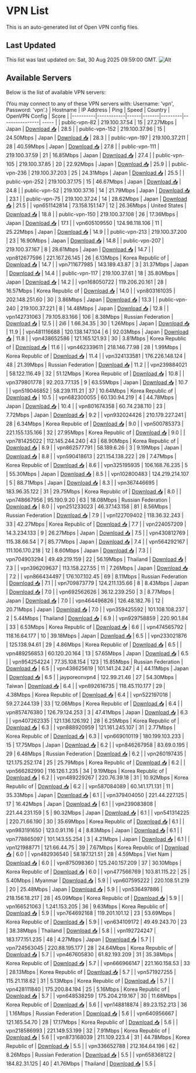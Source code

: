 # VPN List

This is an auto-generated list of Open VPN config files.

## Last Updated

This list was last updated on: Sat, 30 Aug 2025 09:59:00 GMT.
![Alt](https://repobeats.axiom.co/api/embed/186b98318ef1479477931607c1ad7d823f12451f.svg "Repobeats analytics image")

## Available Servers

Below is the list of available VPN servers:

(You may connect to any of these VPN servers with: Username: 'vpn', Password: 'vpn'.)
| Hostname | IP Address | Ping | Speed | Country | OpenVPN Config | Score |
|----------|------------|------|-------|---------|----------------| ----- |
| public-vpn-82 | 219.100.37.54 | 15 | 27.27Mbps | Japan | [Download 📥](./configs/server_0_JP.ovpn) | 28.5 |
| public-vpn-152 | 219.100.37.96 | 15 | 24.50Mbps | Japan | [Download 📥](./configs/server_1_JP.ovpn) | 28.3 |
| public-vpn-197 | 219.100.37.211 | 28 | 40.59Mbps | Japan | [Download 📥](./configs/server_2_JP.ovpn) | 27.8 |
| public-vpn-111 | 219.100.37.59 | 21 | 16.85Mbps | Japan | [Download 📥](./configs/server_3_JP.ovpn) | 27.4 |
| public-vpn-105 | 219.100.37.85 | 20 | 22.92Mbps | Japan | [Download 📥](./configs/server_4_JP.ovpn) | 25.9 |
| public-vpn-236 | 219.100.37.203 | 25 | 24.31Mbps | Japan | [Download 📥](./configs/server_5_JP.ovpn) | 25.5 |
| public-vpn-252 | 219.100.37.175 | 15 | 46.67Mbps | Japan | [Download 📥](./configs/server_6_JP.ovpn) | 24.8 |
| public-vpn-52 | 219.100.37.16 | 14 | 21.79Mbps | Japan | [Download 📥](./configs/server_7_JP.ovpn) | 23.1 |
| public-vpn-75 | 219.100.37.24 | 14 | 28.62Mbps | Japan | [Download 📥](./configs/server_8_JP.ovpn) | 21.5 |
| vpn651142814 | 73.158.151.147 | 12 | 26.36Mbps | United States | [Download 📥](./configs/server_9_US.ovpn) | 18.8 |
| public-vpn-150 | 219.100.37.108 | 26 | 17.36Mbps | Japan | [Download 📥](./configs/server_10_JP.ovpn) | 17.1 |
| vpn605109550 | 124.98.118.106 | 11 | 25.22Mbps | Japan | [Download 📥](./configs/server_11_JP.ovpn) | 14.9 |
| public-vpn-213 | 219.100.37.200 | 23 | 16.90Mbps | Japan | [Download 📥](./configs/server_12_JP.ovpn) | 14.8 |
| public-vpn-207 | 219.100.37.167 | 8 | 28.61Mbps | Japan | [Download 📥](./configs/server_13_JP.ovpn) | 14.7 |
| vpn812677596 | 221.167.26.145 | 26 | 6.13Mbps | Korea Republic of | [Download 📥](./configs/server_14_KR.ovpn) | 14.7 |
| vpn711677985 | 143.189.43.87 | 3 | 31.37Mbps | Japan | [Download 📥](./configs/server_15_JP.ovpn) | 14.4 |
| public-vpn-117 | 219.100.37.61 | 18 | 35.80Mbps | Japan | [Download 📥](./configs/server_16_JP.ovpn) | 14.2 |
| vpn168050722 | 119.206.20.161 | 28 | 16.57Mbps | Korea Republic of | [Download 📥](./configs/server_17_KR.ovpn) | 14.0 |
| vpn803161035 | 202.148.251.60 | 30 | 3.86Mbps | Japan | [Download 📥](./configs/server_18_JP.ovpn) | 13.3 |
| public-vpn-240 | 219.100.37.221 | 8 | 14.48Mbps | Japan | [Download 📥](./configs/server_19_JP.ovpn) | 12.8 |
| vpn142731063 | 79.105.83.166 | 106 | 8.38Mbps | Russian Federation | [Download 📥](./configs/server_20_RU.ovpn) | 12.5 |
| 2i6 | 1.66.34.35 | 30 | 1.26Mbps | Japan | [Download 📥](./configs/server_21_JP.ovpn) | 11.9 |
| vpn481116688 | 120.138.147.104 | 6 | 92.03Mbps | Japan | [Download 📥](./configs/server_22_JP.ovpn) | 11.8 |
| vpn438652586 | 121.165.121.93 | 30 | 3.81Mbps | Korea Republic of | [Download 📥](./configs/server_23_KR.ovpn) | 11.6 |
| vpn462339611 | 218.146.77.98 | 28 | 1.99Mbps | Korea Republic of | [Download 📥](./configs/server_24_KR.ovpn) | 11.4 |
| vpn324133581 | 176.226.148.124 | 48 | 21.39Mbps | Russian Federation | [Download 📥](./configs/server_25_RU.ovpn) | 11.2 |
| vpn239884021 | 58.122.116.49 | 32 | 51.12Mbps | Korea Republic of | [Download 📥](./configs/server_26_KR.ovpn) | 10.8 |
| vpn379801778 | 92.203.77.135 | 9 | 63.55Mbps | Japan | [Download 📥](./configs/server_27_JP.ovpn) | 10.7 |
| vpn519046852 | 58.239.111.21 | 37 | 10.64Mbps | Korea Republic of | [Download 📥](./configs/server_28_KR.ovpn) | 10.5 |
| vpn682300055 | 60.130.94.219 | 4 | 44.78Mbps | Japan | [Download 📥](./configs/server_29_JP.ovpn) | 10.4 |
| vpn801674358 | 60.74.238.110 | 23 | 7.72Mbps | Japan | [Download 📥](./configs/server_30_JP.ovpn) | 9.2 |
| vpn932024426 | 210.179.227.241 | 28 | 6.34Mbps | Korea Republic of | [Download 📥](./configs/server_31_KR.ovpn) | 9.0 |
| vpn500785373 | 221.155.135.166 | 32 | 27.95Mbps | Korea Republic of | [Download 📥](./configs/server_32_KR.ovpn) | 9.0 |
| vpn781425022 | 112.145.244.240 | 43 | 68.90Mbps | Korea Republic of | [Download 📥](./configs/server_33_KR.ovpn) | 8.9 |
| vpn862577791 | 58.189.6.26 | 3 | 9.19Mbps | Japan | [Download 📥](./configs/server_34_JP.ovpn) | 8.8 |
| vpn590418613 | 221.154.138.222 | 28 | 7.47Mbps | Korea Republic of | [Download 📥](./configs/server_35_KR.ovpn) | 8.6 |
| vpn325195935 | 106.168.76.235 | 5 | 55.30Mbps | Japan | [Download 📥](./configs/server_36_JP.ovpn) | 8.5 |
| vpn102800483 | 124.219.214.107 | 5 | 88.71Mbps | Japan | [Download 📥](./configs/server_37_JP.ovpn) | 8.3 |
| vpn367446695 | 183.96.35.122 | 31 | 29.75Mbps | Korea Republic of | [Download 📥](./configs/server_38_KR.ovpn) | 8.0 |
| vpn748667956 | 95.190.9.20 | 63 | 18.08Mbps | Russian Federation | [Download 📥](./configs/server_39_RU.ovpn) | 8.0 |
| vpn251233023 | 46.37.143.158 | 81 | 8.56Mbps | Russian Federation | [Download 📥](./configs/server_40_RU.ovpn) | 7.9 |
| vpn122709402 | 118.36.32.243 | 33 | 42.27Mbps | Korea Republic of | [Download 📥](./configs/server_41_KR.ovpn) | 7.7 |
| vpn224057209 | 14.3.234.133 | 9 | 26.27Mbps | Japan | [Download 📥](./configs/server_42_JP.ovpn) | 7.5 |
| vpn430812769 | 115.38.66.54 | 7 | 85.77Mbps | Japan | [Download 📥](./configs/server_43_JP.ovpn) | 7.4 |
| vpn564292167 | 111.106.170.218 | 12 | 8.60Mbps | Japan | [Download 📥](./configs/server_44_JP.ovpn) | 7.3 |
| vpn704903294 | 49.49.219.159 | 22 | 56.19Mbps | Thailand | [Download 📥](./configs/server_45_TH.ovpn) | 7.3 |
| vpn396209637 | 113.158.227.55 | 11 | 7.26Mbps | Japan | [Download 📥](./configs/server_46_JP.ovpn) | 7.2 |
| vpn866434497 | 176.107.102.45 | 69 | 8.11Mbps | Russian Federation | [Download 📥](./configs/server_47_RU.ovpn) | 7.1 |
| vpn709873779 | 124.211.135.66 | 8 | 8.43Mbps | Japan | [Download 📥](./configs/server_48_JP.ovpn) | 7.0 |
| vpn692562626 | 36.12.239.250 | 3 | 8.77Mbps | Japan | [Download 📥](./configs/server_49_JP.ovpn) | 7.0 |
| vpn464496826 | 126.48.182.76 | 12 | 20.71Mbps | Japan | [Download 📥](./configs/server_50_JP.ovpn) | 7.0 |
| vpn359425592 | 101.108.108.237 | 2 | 5.44Mbps | Thailand | [Download 📥](./configs/server_51_TH.ovpn) | 6.9 |
| vpn929758859 | 220.90.1.84 | 33 | 6.53Mbps | Korea Republic of | [Download 📥](./configs/server_52_KR.ovpn) | 6.6 |
| vpn474565792 | 118.16.64.177 | 10 | 39.18Mbps | Japan | [Download 📥](./configs/server_53_JP.ovpn) | 6.5 |
| vpn233021876 | 125.138.94.61 | 29 | 4.86Mbps | Korea Republic of | [Download 📥](./configs/server_54_KR.ovpn) | 6.5 |
| vpn489256853 | 60.120.20.164 | 13 | 57.65Mbps | Japan | [Download 📥](./configs/server_55_JP.ovpn) | 6.5 |
| vpn954254224 | 77.35.108.154 | 123 | 15.85Mbps | Russian Federation | [Download 📥](./configs/server_56_RU.ovpn) | 6.5 |
| vpn438625619 | 101.141.24.247 | 4 | 44.11Mbps | Japan | [Download 📥](./configs/server_57_JP.ovpn) | 6.5 |
| jayporeonvpn4 | 122.99.21.46 | 27 | 54.30Mbps | Taiwan | [Download 📥](./configs/server_58_TW.ovpn) | 6.4 |
| vpn892616735 | 118.45.110.177 | 29 | 4.38Mbps | Korea Republic of | [Download 📥](./configs/server_59_KR.ovpn) | 6.4 |
| vpn522197018 | 59.27.244.139 | 33 | 12.06Mbps | Korea Republic of | [Download 📥](./configs/server_60_KR.ovpn) | 6.4 |
| vpn857476380 | 126.79.124.253 | 3 | 47.41Mbps | Japan | [Download 📥](./configs/server_61_JP.ovpn) | 6.3 |
| vpn407262335 | 121.136.126.192 | 28 | 6.25Mbps | Korea Republic of | [Download 📥](./configs/server_62_KR.ovpn) | 6.3 |
| vpn888920959 | 121.161.245.107 | 31 | 2.77Mbps | Korea Republic of | [Download 📥](./configs/server_63_KR.ovpn) | 6.3 |
| vpn669010119 | 180.199.103.233 | 15 | 17.75Mbps | Japan | [Download 📥](./configs/server_64_JP.ovpn) | 6.2 |
| vpn846267958 | 83.69.0.195 | 29 | 6.48Mbps | Russian Federation | [Download 📥](./configs/server_65_RU.ovpn) | 6.2 |
| vpn260197435 | 121.175.252.174 | 25 | 25.79Mbps | Korea Republic of | [Download 📥](./configs/server_66_KR.ovpn) | 6.2 |
| vpn566282990 | 116.126.1.235 | 34 | 9.19Mbps | Korea Republic of | [Download 📥](./configs/server_67_KR.ovpn) | 6.2 |
| vpn489229267 | 220.76.39.18 | 31 | 10.92Mbps | Korea Republic of | [Download 📥](./configs/server_68_KR.ovpn) | 6.2 |
| vpn587084089 | 60.141.171.131 | 11 | 35.33Mbps | Japan | [Download 📥](./configs/server_69_JP.ovpn) | 6.1 |
| vpn379404050 | 221.44.227.125 | 17 | 16.42Mbps | Japan | [Download 📥](./configs/server_70_JP.ovpn) | 6.1 |
| vpn239083808 | 221.44.231.159 | 5 | 90.32Mbps | Japan | [Download 📥](./configs/server_71_JP.ovpn) | 6.1 |
| vpn541314225 | 220.71.66.190 | 30 | 35.69Mbps | Korea Republic of | [Download 📥](./configs/server_72_KR.ovpn) | 6.1 |
| vpn983191650 | 123.0.91.116 | 4 | 8.83Mbps | Japan | [Download 📥](./configs/server_73_JP.ovpn) | 6.1 |
| vpn778865097 | 101.143.55.254 | 3 | 4.21Mbps | Japan | [Download 📥](./configs/server_74_JP.ovpn) | 6.1 |
| vpn121988771 | 121.66.44.75 | 39 | 7.67Mbps | Korea Republic of | [Download 📥](./configs/server_75_KR.ovpn) | 6.0 |
| vpn482936540 | 58.187.121.51 | 28 | 4.59Mbps | Viet Nam | [Download 📥](./configs/server_76_VN.ovpn) | 6.0 |
| vpn875098360 | 125.240.157.209 | 37 | 30.10Mbps | Korea Republic of | [Download 📥](./configs/server_77_KR.ovpn) | 6.0 |
| vpn477566769 | 103.81.115.22 | 25 | 5.40Mbps | Myanmar | [Download 📥](./configs/server_78_MM.ovpn) | 5.9 |
| vpn607595222 | 220.108.51.219 | 20 | 25.48Mbps | Japan | [Download 📥](./configs/server_79_JP.ovpn) | 5.9 |
| vpn536497886 | 218.156.18.217 | 28 | 45.09Mbps | Korea Republic of | [Download 📥](./configs/server_80_KR.ovpn) | 5.9 |
| vpn166521063 | 1.241.153.205 | 36 | 9.63Mbps | Korea Republic of | [Download 📥](./configs/server_81_KR.ovpn) | 5.9 |
| vpn764692168 | 119.201.101.12 | 23 | 53.69Mbps | Korea Republic of | [Download 📥](./configs/server_82_KR.ovpn) | 5.9 |
| vpn634109172 | 49.49.243.70 | 23 | 38.38Mbps | Thailand | [Download 📥](./configs/server_83_TH.ovpn) | 5.8 |
| vpn192724247 | 183.177.151.235 | 48 | 4.27Mbps | Japan | [Download 📥](./configs/server_84_JP.ovpn) | 5.7 |
| vpn724563045 | 220.88.195.177 | 28 | 24.64Mbps | Korea Republic of | [Download 📥](./configs/server_85_KR.ovpn) | 5.7 |
| vpn467605830 | 61.82.193.209 | 31 | 35.38Mbps | Korea Republic of | [Download 📥](./configs/server_86_KR.ovpn) | 5.7 |
| vpn666966147 | 221.160.158.53 | 33 | 28.13Mbps | Korea Republic of | [Download 📥](./configs/server_87_KR.ovpn) | 5.7 |
| vpn571927255 | 115.21.118.62 | 31 | 5.13Mbps | Korea Republic of | [Download 📥](./configs/server_88_KR.ovpn) | 5.7 |
| vpn428111840 | 175.200.84.194 | 25 | 5.16Mbps | Korea Republic of | [Download 📥](./configs/server_89_KR.ovpn) | 5.7 |
| vpn648538259 | 175.204.219.167 | 30 | 11.68Mbps | Korea Republic of | [Download 📥](./configs/server_90_KR.ovpn) | 5.6 |
| vpn148818874 | 89.23.152.213 | 36 | 1.16Mbps | Russian Federation | [Download 📥](./configs/server_91_RU.ovpn) | 5.6 |
| vpn640956667 | 121.165.54.70 | 28 | 17.17Mbps | Korea Republic of | [Download 📥](./configs/server_92_KR.ovpn) | 5.6 |
| vpn218586993 | 221.149.53.199 | 32 | 7.91Mbps | Korea Republic of | [Download 📥](./configs/server_93_KR.ovpn) | 5.6 |
| vpn873168039 | 211.109.223.4 | 31 | 44.78Mbps | Korea Republic of | [Download 📥](./configs/server_94_KR.ovpn) | 5.5 |
| vpn336652788 | 212.164.64.196 | 62 | 8.26Mbps | Russian Federation | [Download 📥](./configs/server_95_RU.ovpn) | 5.5 |
| vpn658368122 | 184.82.31.125 | 40 | 41.76Mbps | Thailand | [Download 📥](./configs/server_96_TH.ovpn) | 5.5 |
